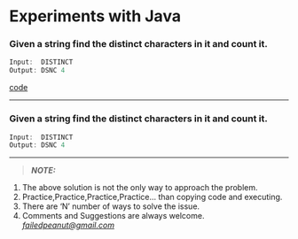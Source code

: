 # Experiments with Java

### Given a string find the distinct characters in it and count it. 
```java
Input:  DISTINCT
Output: DSNC 4
```
[code](http://pages-themes.github.io/slate)

---
### Given a string find the distinct characters in it and count it. 

```java
Input:  DISTINCT
Output: DSNC 4
```
---


> **_NOTE:_** <br />
1. The above solution is not the only way to approach the
problem.<br />
2. Practice,Practice,Practice,Practice... than copying code and executing.<br />
3. There are ‘N’ number of ways to solve the issue.<br />
4. Comments and Suggestions are always welcome. *failedpeanut@gmail.com*

